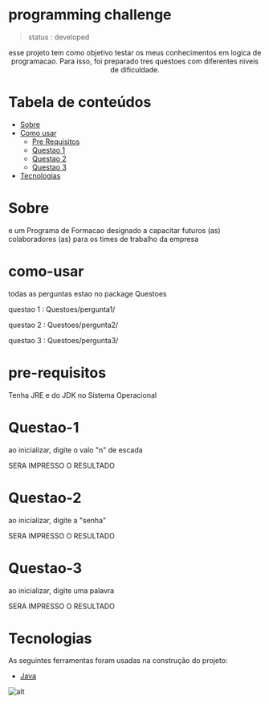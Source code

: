 <h1> programming challenge </h1>

> status : developed 

<p align = "center"> esse projeto tem como  objetivo testar os meus conhecimentos em logica de programacao. Para isso, foi preparado tres questoes com diferentes niveis de dificuldade. </p>

Tabela de conteúdos
=================
<!--ts-->
   * [Sobre](#Sobre)
   * [Como usar](#como-usar)
      * [Pre Requisitos](#pre-requisitos)
      * [Questao 1](#Questao-1)
      * [Questao 2](#Questao-2)
      * [Questao 3](#Questao-3)
   * [Tecnologias](#Tecnologias)
<!--te-->


# Sobre    

<p> e um Programa de Formacao designado a capacitar futuros (as) colaboradores (as) para os times de trabalho da empresa </p>

# como-usar

<p> todas as perguntas estao no package Questoes </p>
<p> questao 1 :  Questoes/pergunta1/    </p>
<p> questao 2 :  Questoes/pergunta2/    </p>
<p> questao 3 :  Questoes/pergunta3/    </p>


# pre-requisitos

<p>Tenha JRE e do JDK no Sistema Operacional </p>

# Questao-1

<p>ao inicializar, digite o valo "n" de escada</p>
<p>SERA IMPRESSO O RESULTADO</p>

# Questao-2

<p>ao inicializar, digite a "senha"</p>
<p>SERA IMPRESSO O RESULTADO</p>

# Questao-3

<p>ao inicializar, digite uma palavra</p>
<p>SERA IMPRESSO O RESULTADO</p>

# Tecnologias

As seguintes ferramentas foram usadas na construção do projeto:

 - [Java](https://www.java.com/pt-BR/)
 
 
 
 
 
 
 
 ![alt](https://thumbs.gfycat.com/CrispDifficultFairybluebird-size_restricted.gif)



